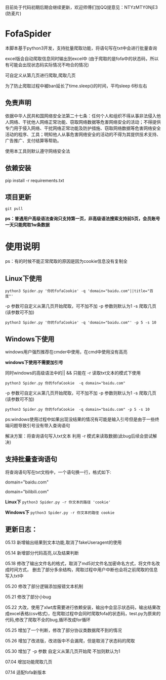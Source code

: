 目前处于代码初期后期会继续更新，欢迎师傅们加QQ提意见：NTYzMTY0NjE3 (防麦片)


# FofaSpider

本脚本基于python3开发，支持批量爬取功能，将语句写在txt中会进行批量查询

excel版会自动爬取信息同时输出到excel中 (由于爬取的是fofa中的状态码，所以有可能会出现状态码实际情况不吻合的情况)

可自定义从第几页进行爬取,爬取几页

为了防止爬取过程中被ban延长了time.sleep()的时间，平均sleep 6秒左右

## 免责声明

依据中华人民共和国网络安全法第二十七条：任何个人和组织不得从事非法侵入他人网络、干扰他人网络正常功能、窃取网络数据等危害网络安全的活动；不得提供专门用于侵入网络、干扰网络正常功能及防护措施、窃取网络数据等危害网络安全活动的程序、工具；明知他人从事危害网络安全的活动的不得为其提供技术支持、广告推广、支付结算等帮助。

使用本工具则默认遵守网络安全法

## 依赖安装

pip install -r requirements.txt

## 项目更新

`git pull`

**ps：普通用户高级语法查询只支持第一页，非高级语法搜索支持前5页，会员账号一天只能爬取1w条数据**

# 使用说明

ps：有的时候不能正常爬取的原因是因为cookie信息没有复制全

## Linux下使用

`python3 Spider.py '你的fofaCookie' -q 'domain="baidu.com"||title="百度"' `

-p 参数可自定义从第几页开始爬取，可不加不加 -p 参数则默认为1 -s 爬取几页(该参数可不加)

`python3 Spider.py '你的fofaCookie' -q 'domain="baidu.com"' -p 5 -s 10`

## Windows下使用

windows用户强烈推荐在cmder中使用，在cmd中使用没有高亮

**windows下使用不需要加引号**

同时windows的高级语法中的|| && 只能在 -r 读取txt文本的模式下使用

`python3 Spider.py 你的fofaCookie  -q domain="baidu.com" `

-p 参数可自定义从第几页开始爬取，可不加不加 -p 参数则默认为1 -s 爬取几页(该参数可不加)

`python3 Spider.py 你的fofaCookie  -q domain="baidu.com" -p 5 -s 10`

ps:windows使用过程中如果出现没结果的情况有可能是输入引号但是由于一些终端问题导致引号没有带入查询语句

解决方案：将查询语句写入txt文本 利用 -r 模式来读取数据(此bug后续会尝试解决)

## 支持批量查询语句
将查询语句写在txt文档中，一个语句换一行，格式如下:

domain="baidu.com"

domain="bilibili.com"

**Linux下**
`python3 Spider.py -r 你文本的路径 'cookie'`

**Windows下**
`python3 Spider.py -r 你文本的路径 cookie`

## 更新日志：
05.13 新增输出结果到文本功能,取消了fakeUseragent的使用

05.14 新增部分代码高亮,以及结果判断

05.18 修改了输出文件名的格式，取消了md5对文件名加密命名方式，将文件名改成时间方式，
      删去了部分多余结构，爬取过程中用户中断也会将之前爬取的信息写入txt中
      
05.20 修改了部分逻辑添加报错文本机制

05.21 修改了部分小bug

05.22 大改，使用了xlwt库需要进行依赖安装，输出中会显示状态码，输出结果改成excel表格(csv格式)，在爬取过程中会同时爬取fofa的状态码，test.py为原来的代码,修改了爬取不全的bug,循环改成for循环

05.25 增加了一个判断，修改了部分协议类数据爬不到的情况

05.26 增加了改进版，改进版中不会漏爬，但是取消了状态码的爬取

05.30 增加了 -p 参数 自定义从第几页开始爬 不加则默认为1

07.04 增加功能爬取几页

07.14 适配fofa新版本

